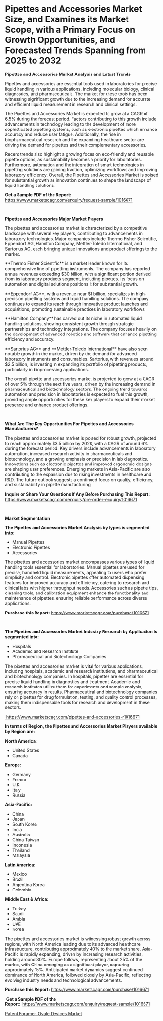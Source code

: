 <p><h1>Pipettes and Accessories Market Size, and Examines its Market Scope, with a Primary Focus on Growth Opportunities, and Forecasted Trends Spanning from 2025 to 2032</h1></p><p><strong>Pipettes and Accessories Market Analysis and Latest Trends</strong></p>
<p><p>Pipettes and accessories are essential tools used in laboratories for precise liquid handling in various applications, including molecular biology, clinical diagnostics, and pharmaceuticals. The market for these tools has been witnessing significant growth due to the increasing demand for accurate and efficient liquid measurement in research and clinical settings. </p><p>The Pipettes and Accessories Market is expected to grow at a CAGR of 6.5% during the forecast period. Factors contributing to this growth include advancements in technology leading to the development of more sophisticated pipetting systems, such as electronic pipettes which enhance accuracy and reduce user fatigue. Additionally, the rise in biopharmaceutical research and the expanding healthcare sector are driving the demand for pipettes and their complementary accessories. </p><p>Recent trends also highlight a growing focus on eco-friendly and reusable pipette options, as sustainability becomes a priority for laboratories. Furthermore, automation and the integration of smart technologies in pipetting solutions are gaining traction, optimizing workflows and improving laboratory efficiency. Overall, the Pipettes and Accessories Market is poised for substantial growth as innovation continues to shape the landscape of liquid handling solutions.</p></p>
<p><strong>Get a Sample PDF of the Report:&nbsp;</strong> <a href="https://www.marketscagr.com/enquiry/request-sample/1016671?utm_campaign=3216&utm_medium=2&utm_source=Github&utm_content=ia&utm_term=21032025&utm_id=pipettes-and-accessories">https://www.marketscagr.com/enquiry/request-sample/1016671</a></p>
<p>&nbsp;</p>
<p><strong>Pipettes and Accessories Major Market Players</strong></p>
<p><p>The pipettes and accessories market is characterized by a competitive landscape with several key players, contributing to advancements in laboratory technologies. Major companies include Thermo Fisher Scientific, Eppendorf AG, Hamilton Company, Mettler-Toledo International, and Sartorius AG, each bringing unique innovations and product offerings to the market.</p><p>**Thermo Fisher Scientific** is a market leader known for its comprehensive line of pipetting instruments. The company has reported annual revenues exceeding $30 billion, with a significant portion derived from its laboratory products segment, including pipettes. Its focus on automation and digital solutions positions it for substantial growth.</p><p>**Eppendorf AG**, with a revenue near $1 billion, specializes in high-precision pipetting systems and liquid handling solutions. The company continues to expand its reach through innovative product launches and acquisitions, promoting sustainable practices in laboratory workflows.</p><p>**Hamilton Company** has carved out its niche in automated liquid handling solutions, showing consistent growth through strategic partnerships and technology integrations. The company focuses heavily on the development of advanced robotics and software that enhance pipetting efficiency and accuracy.</p><p>**Sartorius AG** and **Mettler-Toledo International** have also seen notable growth in the market, driven by the demand for advanced laboratory instruments and consumables. Sartorius, with revenues around $2.5 billion, is investing in expanding its portfolio of pipetting products, particularly in bioprocessing applications.</p><p>The overall pipette and accessories market is projected to grow at a CAGR of over 5% through the next five years, driven by the increasing demand in pharmaceutical and biotechnology sectors. The ongoing trend towards automation and precision in laboratories is expected to fuel this growth, providing ample opportunities for these key players to expand their market presence and enhance product offerings.</p></p>
<p>&nbsp;</p>
<p><strong>What Are The Key Opportunities For Pipettes and Accessories Manufacturers?</strong></p>
<p><p>The pipettes and accessories market is poised for robust growth, projected to reach approximately $3.5 billion by 2028, with a CAGR of around 6% during the forecast period. Key drivers include advancements in laboratory automation, increased research activity in pharmaceuticals and biotechnology, and a growing emphasis on precision in lab diagnostics. Innovations such as electronic pipettes and improved ergonomic designs are shaping user preferences. Emerging markets in Asia-Pacific are also contributing to the expansion due to rising investments in healthcare and R&D. The future outlook suggests a continued focus on quality, efficiency, and sustainability in pipette manufacturing.</p></p>
<p><strong>Inquire or Share Your Questions If Any Before Purchasing This Report:</strong> <a href="https://www.marketscagr.com/enquiry/pre-order-enquiry/1016671?utm_campaign=3216&utm_medium=2&utm_source=Github&utm_content=ia&utm_term=21032025&utm_id=pipettes-and-accessories">https://www.marketscagr.com/enquiry/pre-order-enquiry/1016671</a></p>
<p>&nbsp;</p>
<p><strong>Market Segmentation</strong></p>
<p><strong>The Pipettes and Accessories Market Analysis by types is segmented into:</strong></p>
<p><ul><li>Manual Pipettes</li><li>Electronic Pipettes</li><li>Accessories</li></ul></p>
<p><p>The pipettes and accessories market encompasses various types of liquid handling tools essential for laboratories. Manual pipettes are used for precise, handheld liquid measurements, appealing to users who prefer simplicity and control. Electronic pipettes offer automated dispensing features for improved accuracy and efficiency, catering to research and clinical labs with higher throughput needs. Accessories such as pipette tips, cleaning tools, and calibration equipment enhance the functionality and maintenance of pipettes, ensuring reliable performance across diverse applications.</p></p>
<p><strong>Purchase this Report:&nbsp;</strong><a href="https://www.marketscagr.com/purchase/1016671?utm_campaign=3216&utm_medium=2&utm_source=Github&utm_content=ia&utm_term=21032025&utm_id=pipettes-and-accessories">https://www.marketscagr.com/purchase/1016671</a></p>
<p>&nbsp;</p>
<p><strong>The Pipettes and Accessories Market Industry Research by Application is segmented into:</strong></p>
<p><ul><li>Hospitals</li><li>Academic and Research Institute</li><li>Pharmaceutical and Biotechnology Companies</li></ul></p>
<p><p>The pipettes and accessories market is vital for various applications, including hospitals, academic and research institutions, and pharmaceutical and biotechnology companies. In hospitals, pipettes are essential for precise liquid handling in diagnostics and treatment. Academic and research institutes utilize them for experiments and sample analysis, ensuring accuracy in results. Pharmaceutical and biotechnology companies rely on pipettes for drug formulation, testing, and quality control processes, making them indispensable tools for research and development in these sectors.</p></p>
<p><a href="https://www.marketscagr.com/pipettes-and-accessories-r1016671?utm_campaign=3216&utm_medium=2&utm_source=Github&utm_content=ia&utm_term=21032025&utm_id=pipettes-and-accessories">&nbsp;https://www.marketscagr.com/pipettes-and-accessories-r1016671</a></p>
<p><strong>In terms of Region, the Pipettes and Accessories Market Players available by Region are:</strong></p>
<p>
    <p> <strong> North America: </strong>
        <ul>
            <li>United States</li>
            <li>Canada</li>
        </ul>
        </p> 
    <p> <strong> Europe: </strong>
        <ul>
            <li>Germany</li>
            <li>France</li>
            <li>U.K.</li>
            <li>Italy</li>
            <li>Russia</li>
        </ul>
        </p> 
    <p> <strong> Asia-Pacific: </strong>
        <ul>
            <li>China</li>
            <li>Japan</li>
            <li>South Korea</li>
            <li>India</li>
            <li>Australia</li>
            <li>China Taiwan</li>
            <li>Indonesia</li>
            <li>Thailand</li>
            <li>Malaysia</li>
        </ul>
        </p> 
    <p> <strong> Latin America: </strong>
        <ul>
            <li>Mexico</li>
            <li>Brazil</li>
            <li>Argentina Korea</li>
            <li>Colombia</li>
        </ul>
        </p> 
    <p> <strong> Middle East & Africa: </strong>
        <ul>
            <li>Turkey</li>
            <li>Saudi</li>
            <li>Arabia</li>
            <li>UAE</li>
            <li>Korea</li>
        </ul>
    </p>
    </p>
<p><p>The pipettes and accessories market is witnessing robust growth across regions, with North America leading due to its advanced healthcare infrastructure, contributing approximately 40% to the market share. Asia-Pacific is rapidly expanding, driven by increasing research activities, holding around 30%. Europe follows, representing about 25% of the market, with China emerging as a significant player, capturing approximately 15%. Anticipated market dynamics suggest continued dominance of North America, followed closely by Asia-Pacific, reflecting evolving industry needs and technological advancements.</p></p>
<p><strong>Purchase this Report: </strong><a href="https://www.marketscagr.com/purchase/1016671?utm_campaign=3216&utm_medium=2&utm_source=Github&utm_content=ia&utm_term=21032025&utm_id=pipettes-and-accessories">https://www.marketscagr.com/purchase/1016671</a></p>
<p>&nbsp;<strong>Get a Sample PDF of the Report:&nbsp;&nbsp;</strong><a href="https://www.marketscagr.com/enquiry/request-sample/1016671?utm_campaign=3216&utm_medium=2&utm_source=Github&utm_content=ia&utm_term=21032025&utm_id=pipettes-and-accessories">https://www.marketscagr.com/enquiry/request-sample/1016671</a></p>
<p><strong></strong></p>
<p><p><a href="https://github.com/rosalinebhakta48/Market-Research-Report-List-1/blob/main/patent-foramen-ovale-devices-market.md?utm_campaign=3216&utm_medium=2&utm_source=Github&utm_content=ia&utm_term=21032025&utm_id=pipettes-and-accessories">Patent Foramen Ovale Devices Market</a></p></p>